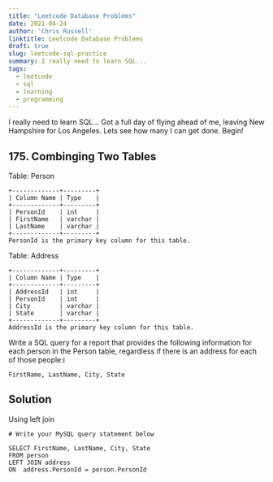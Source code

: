 ```yaml
---
title: "Leetcode Database Problems"
date: 2021-04-24
author: 'Chris Russell'
linktitle: Leetcode Database Problems
draft: true
slug: leetcode-sql-practice
summary: I really need to learn SQL...
tags:
  - leetcode
  - sql
  - learning
  - programming
---
```

I really need to learn SQL... Got a full day of flying ahead of me, leaving New Hampshire for Los Angeles. Lets see how many I can get done. Begin!

## 175. Combinging Two Tables

Table: Person
```text
+-------------+---------+
| Column Name | Type    |
+-------------+---------+
| PersonId    | int     |
| FirstName   | varchar |
| LastName    | varchar |
+-------------+---------+
PersonId is the primary key column for this table.
```

Table: Address
```text
+-------------+---------+
| Column Name | Type    |
+-------------+---------+
| AddressId   | int     |
| PersonId    | int     |
| City        | varchar |
| State       | varchar |
+-------------+---------+
AddressId is the primary key column for this table.
```


Write a SQL query for a report that provides the following information for each person in the Person table, regardless if there is an address for each of those people:i 
    
    FirstName, LastName, City, State
    
## Solution

Using left join

```mysql
# Write your MySQL query statement below

SELECT FirstName, LastName, City, State 
FROM person
LEFT JOIN address
ON  address.PersonId = person.PersonId
```



